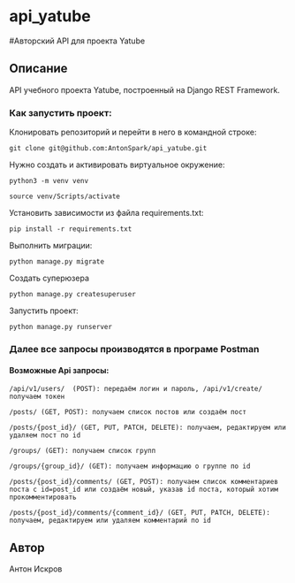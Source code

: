 # api_yatube
#Авторский API для проекта Yatube 


## Описание
API учебного проекта Yatube, построенный на  Django REST Framework.

### Как запустить проект:

Клонировать репозиторий и перейти в него в командной строке:
```
git clone git@github.com:AntonSpark/api_yatube.git
```
Нужно создать и активировать виртуальное окружение:
```
python3 -m venv venv
```
```
source venv/Scripts/activate
```

Установить зависимости из файла requirements.txt:

```
pip install -r requirements.txt
```

Выполнить миграции:
```
python manage.py migrate
```

Создать суперюзера
```
python manage.py createsuperuser
```

Запустить проект:
```
python manage.py runserver
```

### Далее все запросы производятся в програме Postman

#### Возможные Api запросы:
```
/api/v1/users/  (POST): передаём логин и пароль, /api/v1/create/получаем токен
```
```
/posts/ (GET, POST): получаем список постов или создаём пост
```
```
/posts/{post_id}/ (GET, PUT, PATCH, DELETE): получаем, редактируем или удаляем пост по id
```
```
/groups/ (GET): получаем список групп
```
```
/groups/{group_id}/ (GET): получаем информацию о группе по id
```
```
/posts/{post_id}/comments/ (GET, POST): получаем список комментариев поста с id=post_id или создаём новый, указав id поста, который хотим прокомментировать
```
```
/posts/{post_id}/comments/{comment_id}/ (GET, PUT, PATCH, DELETE): получаем, редактируем или удаляем комментарий по id
```

## Автор
Антон Искров